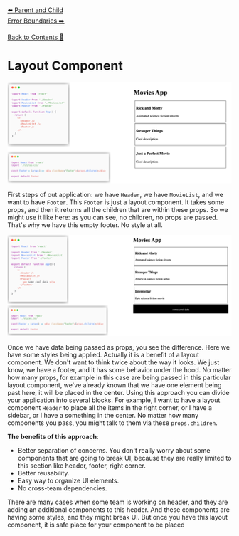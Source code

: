 [⬅️ Parent and Child](parent-and-child.md)  
[Error Boundaries ➡️](error-boundaries.md)

[Back to Contents 📑](../../README.md#module-3-4)

# Layout Component

![Layout Component image 1](images/layout-component-img1.png)

First steps of out application: we have `Header`, we have `MovieList`, and we want to have `Footer`.
This `Footer` is just a layout component.
It takes some props, and then it returns all the children that are within these props.
So we might use it like here: as you can see, no children, no props are passed.
That's why we have this empty footer.
No style at all.

![Layout Component image 2](images/layout-component-img2.png)

Once we have data being passed as props, you see the difference.
Here we have some styles being applied. Actually it is a benefit of a layout component.
We don't want to think twice about the way it looks.
We just know, we have a footer, and it has some behavior under the hood.
No matter how many props, for example in this case are being passed in this particular layout component, we've already known that we have one element being past here, it will be placed in the center.
Using this approach you can divide your application into several blocks.
For example, I want to have a layout component `Header` to place all the items in the right corner, or I have a sidebar, or I have a something in the center.
No matter how many components you pass, you might talk to them via these `props.children`.

**The benefits of this approach**:

- Better separation of concerns.
  You don't really worry about some components that are going to break UI, because they are really limited to this section like header, footer, right corner.
- Better reusability.
- Easy way to organize UI elements.
- No cross-team dependencies.

There are many cases when some team is working on header, and they are adding an additional components to this header.
And these components are having some styles, and they might break UI.
But once you have this layout component, it is safe place for your component to be placed
